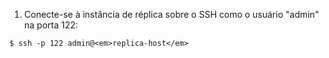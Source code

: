 1.  Conecte-se à instância de réplica sobre o SSH como o usuário "admin" na porta 122:
```shell
$ ssh -p 122 admin@<em>replica-host</em>
```
